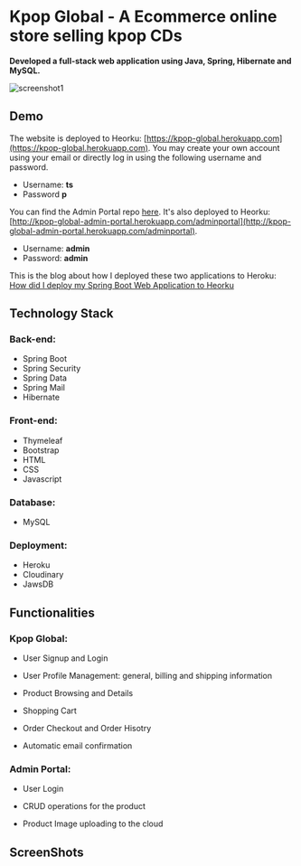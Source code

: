 # Kpop Global - A Ecommerce online store selling kpop CDs
**Developed a full-stack web application using Java, Spring, Hibernate and MySQL.**
 

![screenshot1](https://res.cloudinary.com/hwrd8gr2p/image/upload/v1548480974/github/screenshot1.jpg)


## Demo
The website is deployed to Heorku:
[https://kpop-global.herokuapp.com](https://kpop-global.herokuapp.com). You may create your own account using your email or directly log in using the following username and password.
* Username: **ts**
* Password **p** 


You can find the Admin Portal repo [here](https://github.com/tiansss/adminportal). It's also deployed to Heorku: [http://kpop-global-admin-portal.herokuapp.com/adminportal](http://kpop-global-admin-portal.herokuapp.com/adminportal). 
* Username: **admin**
* Password: **admin**

This is the blog about how I deployed these two applications to Heroku: [How did I deploy my Spring Boot Web Application to Heorku](https://tiansss.github.io/2019-01-24-How-did-I-deploy-my-Spring-Boot-Web-Application-to-Heroku/)


## Technology Stack
### Back-end:
* Spring Boot
* Spring Security
* Spring Data 
* Spring Mail
* Hibernate
### Front-end:
* Thymeleaf
* Bootstrap
* HTML
* CSS
* Javascript
### Database:
* MySQL
### Deployment:
* Heroku
* Cloudinary
* JawsDB

## Functionalities
### Kpop Global:
* User Signup and Login

* User Profile Management: general, billing and shipping information

* Product Browsing and Details

* Shopping Cart

* Order Checkout and Order Hisotry

* Automatic email confirmation

### Admin Portal:
* User Login

* CRUD operations for the product

* Product Image uploading to the cloud

## ScreenShots

